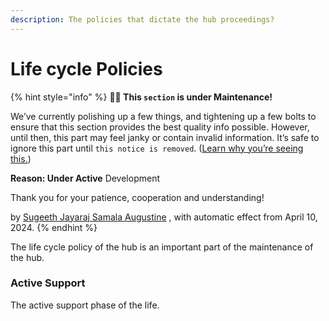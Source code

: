 ```yaml
---
description: The policies that dictate the hub proceedings?
---
```


# Life cycle Policies

{% hint style="info" %}
**🧑‍🔧 This `section` is under Maintenance!**

We’ve currently polishing up a few things, and tightening up a few bolts to ensure that this section provides the best quality info possible. However, until then, this part may feel janky or contain invalid information. It’s safe to ignore this part until `this notice is removed`. ([Learn why you’re seeing this.](craftdocs://open?blockId=7F6E9BA4-DFDC-4B89-B4D0-50AB3C9BDDB9\&spaceId=34ae8ebc-d508-7305-20e2-17e06364862c))

**Reason: Under Active** Development

Thank you for your patience, cooperation and understanding!

by [Sugeeth Jayaraj Samala Augustine](craftdocs://users?id=b8b89018-aef2-86a2-127d-5e07bf8933bc) , with automatic effect from April 10, 2024.
{% endhint %}

The life cycle policy of the hub is an important part of the maintenance of the hub.

### Active Support

The active support phase of the life.
